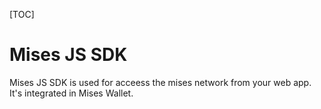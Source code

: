 [TOC]



# Mises JS SDK 
 Mises JS SDK is used for acceess the mises network from your web app.
 It's integrated in Mises Wallet.



